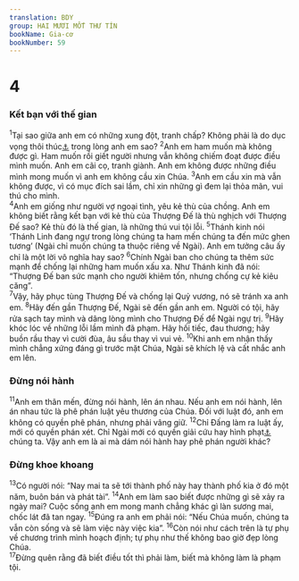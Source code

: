 ```yaml
---
translation: BDY
group: HAI MƯƠI MỐT THƯ TÍN
bookName: Gia-cơ 
bookNumber: 59
---
```


<div class="title"><h1>4</h1><h3>Kết bạn với thế gian</h3></div>
<span class="verse gia_4_1"><sup>1</sup>Tại sao giữa anh em có những xung đột, tranh chấp? Không phải là do dục vọng thôi thúc<a href="#" data-toggle="tooltip" data-placement="bottom" title="Nt các sự vui thú tranh chiến với nhau">⚓</a> trong lòng anh em sao? </span>
<span class="verse gia_4_2"><sup>2</sup>Anh em ham muốn mà không được gì. Ham muốn rồi giết người nhưng vẫn không chiếm đoạt được điều mình muốn. Anh em cãi cọ, tranh giành. Anh em không được những điều mình mong muốn vì anh em không cầu xin Chúa. </span>
<span class="verse gia_4_3"><sup>3</sup>Anh em cầu xin mà vẫn không được, vì có mục đích sai lầm, chỉ xin những gì đem lại thỏa mãn, vui thú cho mình.<br/></span>
<span class="verse gia_4_4"><sup>4</sup>Anh em giống như người vợ ngoại tình, yêu kẻ thù của chồng. Anh em không biết rằng kết bạn với kẻ thù của Thượng Đế là thù nghịch với Thượng Đế sao? Kẻ thù đó là thế gian, là những thú vui tội lỗi. </span>
<span class="verse gia_4_5"><sup>5</sup>Thánh kinh nói ‘Thánh Linh đang ngự trong lòng chúng ta ham mến chúng ta đến mức ghen tương’ (Ngài chỉ muốn chúng ta thuộc riêng về Ngài). Anh em tưởng câu ấy chỉ là một lời vô nghĩa hay sao? </span>
<span class="verse gia_4_6"><sup>6</sup>Chính Ngài ban cho chúng ta thêm sức mạnh để chống lại những ham muốn xấu xa. Như Thánh kinh đã nói: “Thượng Đế ban sức mạnh cho người khiêm tốn, nhưng chống cự kẻ kiêu căng”.<br/></span>
<span class="verse gia_4_7"><sup>7</sup>Vậy, hãy phục tùng Thượng Đế và chống lại Quỷ vương, nó sẽ tránh xa anh em. </span>
<span class="verse gia_4_8"><sup>8</sup>Hãy đến gần Thượng Đế, Ngài sẽ đến gần anh em. Người có tội, hãy rửa sạch tay mình và dâng lòng mình cho Thượng Đế để Ngài ngự trị. </span>
<span class="verse gia_4_9"><sup>9</sup>Hãy khóc lóc về những lỗi lầm mình đã phạm. Hãy hối tiếc, đau thương; hãy buồn rầu thay vì cười đùa, âu sầu thay vì vui vẻ. </span>
<span class="verse gia_4_10"><sup>10</sup>Khi anh em nhận thấy mình chẳng xứng đáng gì trước mặt Chúa, Ngài sẽ khích lệ và cất nhắc anh em lên.</span>
<div class="title"><h3>Đừng nói hành</h3></div>
<span class="verse gia_4_11"><sup>11</sup>Anh em thân mến, đừng nói hành, lên án nhau. Nếu anh em nói hành, lên án nhau tức là phê phán luật yêu thương của Chúa. Đối với luật đó, anh em không có quyền phê phán, nhưng phải vâng giữ. </span>
<span class="verse gia_4_12"><sup>12</sup>Chỉ Đấng làm ra luật ấy, mới có quyền phán xét. Chỉ Ngài mới có quyền giải cứu hay hình phạt<a href="#" data-toggle="tooltip" data-placement="bottom" title="Nt tiêu diệt">⚓</a> chúng ta. Vậy anh em là ai mà dám nói hành hay phê phán người khác?</span>
<div class="title"><h3>Đừng khoe khoang</h3></div>
<span class="verse gia_4_13"><sup>13</sup>Có người nói: “Nay mai ta sẽ tới thành phố này hay thành phố kia ở đó một năm, buôn bán và phát tài”. </span>
<span class="verse gia_4_14"><sup>14</sup>Anh em làm sao biết được những gì sẽ xảy ra ngày mai? Cuộc sống anh em mong manh chẳng khác gì làn sương mai, chốc lát đã tan ngay. </span>
<span class="verse gia_4_15"><sup>15</sup>Đúng ra anh em phải nói: “Nếu Chúa muốn, chúng ta vẫn còn sống và sẽ làm việc này việc kia”. </span>
<span class="verse gia_4_16"><sup>16</sup>Còn nói như cách trên là tự phụ về chương trình mình hoạch định; tự phụ như thế không bao giờ đẹp lòng Chúa.<br/></span>
<span class="verse gia_4_17"><sup>17</sup>Đừng quên rằng đã biết điều tốt thì phải làm, biết mà không làm là phạm tội.</span>
